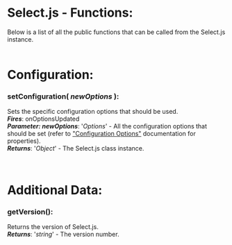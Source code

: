 # Select.js - Functions:

Below is a list of all the public functions that can be called from the Select.js instance.
<br>
<br>


<h1>Configuration:</h1>

### **setConfiguration( *newOptions* )**:
Sets the specific configuration options that should be used.
<br>
***Fires***:  onOptionsUpdated
<br>
***Parameter: newOptions***: '*Options*' - All the configuration options that should be set (refer to ["Configuration Options"](CONFIGURATION_OPTIONS.md) documentation for properties).
<br>
***Returns***: '*Object*' - The Select.js class instance.


<br>
<h1>Additional Data:</h1>

### **getVersion()**:
Returns the version of Select.js.
<br>
***Returns***: '*string*' - The version number.